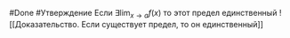 #Done #Утверждение
Если $\exists \lim_{x\to a}f(x)$﻿ то этот предел единственный
![[Доказательство. Если существует предел, то он единственный]]
